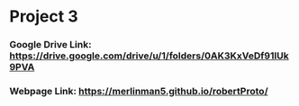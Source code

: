 # Project 3

### Google Drive Link: https://drive.google.com/drive/u/1/folders/0AK3KxVeDf91IUk9PVA

### Webpage Link: https://merlinman5.github.io/robertProto/
